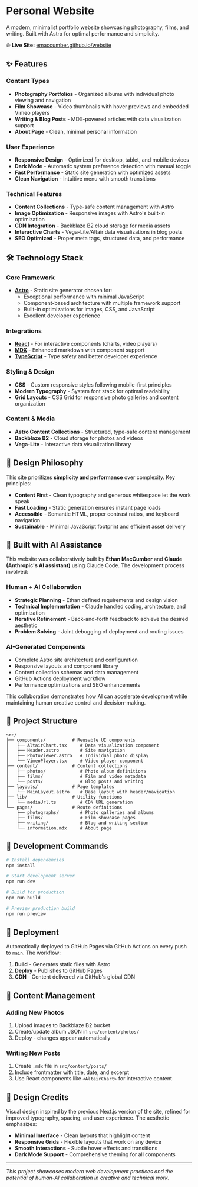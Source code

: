 # Personal Website

A modern, minimalist portfolio website showcasing photography, films, and writing. Built with Astro for optimal performance and simplicity.

🌐 **Live Site:** [emaccumber.github.io/website](https://emaccumber.github.io/website/)

## ✨ Features

### Content Types
- **Photography Portfolios** - Organized albums with individual photo viewing and navigation
- **Film Showcase** - Video thumbnails with hover previews and embedded Vimeo players
- **Writing & Blog Posts** - MDX-powered articles with data visualization support
- **About Page** - Clean, minimal personal information

### User Experience
- **Responsive Design** - Optimized for desktop, tablet, and mobile devices
- **Dark Mode** - Automatic system preference detection with manual toggle
- **Fast Performance** - Static site generation with optimized assets
- **Clean Navigation** - Intuitive menu with smooth transitions

### Technical Features
- **Content Collections** - Type-safe content management with Astro
- **Image Optimization** - Responsive images with Astro's built-in optimization
- **CDN Integration** - Backblaze B2 cloud storage for media assets
- **Interactive Charts** - Vega-Lite/Altair data visualizations in blog posts
- **SEO Optimized** - Proper meta tags, structured data, and performance

## 🛠 Technology Stack

### Core Framework
- **[Astro](https://astro.build/)** - Static site generator chosen for:
  - Exceptional performance with minimal JavaScript
  - Component-based architecture with multiple framework support
  - Built-in optimizations for images, CSS, and JavaScript
  - Excellent developer experience

### Integrations
- **[React](https://react.dev/)** - For interactive components (charts, video players)
- **[MDX](https://mdxjs.com/)** - Enhanced markdown with component support
- **[TypeScript](https://www.typescriptlang.org/)** - Type safety and better developer experience

### Styling & Design
- **CSS** - Custom responsive styles following mobile-first principles
- **Modern Typography** - System font stack for optimal readability
- **Grid Layouts** - CSS Grid for responsive photo galleries and content organization

### Content & Media
- **Astro Content Collections** - Structured, type-safe content management
- **Backblaze B2** - Cloud storage for photos and videos
- **Vega-Lite** - Interactive data visualization library

## 🎯 Design Philosophy

This site prioritizes **simplicity and performance** over complexity. Key principles:

- **Content First** - Clean typography and generous whitespace let the work speak
- **Fast Loading** - Static generation ensures instant page loads
- **Accessible** - Semantic HTML, proper contrast ratios, and keyboard navigation
- **Sustainable** - Minimal JavaScript footprint and efficient asset delivery

## 🤖 Built with AI Assistance

This website was collaboratively built by **Ethan MacCumber** and **Claude (Anthropic's AI assistant)** using Claude Code. The development process involved:

### Human + AI Collaboration
- **Strategic Planning** - Ethan defined requirements and design vision
- **Technical Implementation** - Claude handled coding, architecture, and optimization
- **Iterative Refinement** - Back-and-forth feedback to achieve the desired aesthetic
- **Problem Solving** - Joint debugging of deployment and routing issues

### AI-Generated Components
- Complete Astro site architecture and configuration
- Responsive layouts and component library
- Content collection schemas and data management
- GitHub Actions deployment workflow
- Performance optimizations and SEO enhancements

This collaboration demonstrates how AI can accelerate development while maintaining human creative control and decision-making.

## 🚀 Project Structure

```text
src/
├── components/          # Reusable UI components
│   ├── AltairChart.tsx     # Data visualization component
│   ├── Header.astro        # Site navigation
│   ├── PhotoViewer.astro   # Individual photo display
│   └── VimeoPlayer.tsx     # Video player component
├── content/             # Content collections
│   ├── photos/             # Photo album definitions
│   ├── films/              # Film and video metadata
│   └── posts/              # Blog posts and writing
├── layouts/             # Page templates
│   └── MainLayout.astro    # Base layout with header/navigation
├── lib/                 # Utility functions
│   └── mediaUrl.ts         # CDN URL generation
└── pages/               # Route definitions
    ├── photographs/        # Photo galleries and albums
    ├── films/              # Film showcase pages
    ├── writing/            # Blog and writing section
    └── information.mdx     # About page
```

## 🧞 Development Commands

```bash
# Install dependencies
npm install

# Start development server
npm run dev

# Build for production
npm run build

# Preview production build
npm run preview
```

## 🚀 Deployment

Automatically deployed to GitHub Pages via GitHub Actions on every push to `main`. The workflow:

1. **Build** - Generates static files with Astro
2. **Deploy** - Publishes to GitHub Pages
3. **CDN** - Content delivered via GitHub's global CDN

## 📝 Content Management

### Adding New Photos
1. Upload images to Backblaze B2 bucket
2. Create/update album JSON in `src/content/photos/`
3. Deploy - changes appear automatically

### Writing New Posts
1. Create `.mdx` file in `src/content/posts/`
2. Include frontmatter with title, date, and excerpt
3. Use React components like `<AltairChart>` for interactive content

## 🎨 Design Credits

Visual design inspired by the previous Next.js version of the site, refined for improved typography, spacing, and user experience. The aesthetic emphasizes:

- **Minimal Interface** - Clean layouts that highlight content
- **Responsive Grids** - Flexible layouts that work on any device
- **Smooth Interactions** - Subtle hover effects and transitions
- **Dark Mode Support** - Comprehensive theming for all components

---

*This project showcases modern web development practices and the potential of human-AI collaboration in creative and technical work.*
